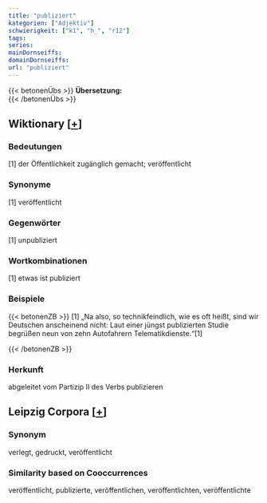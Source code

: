 ```yaml
---
title: "publiziert"
kategorien: ["Adjektiv"]
schwierigkeit: ["k1", "h_", "r12"]
tags:
series:
mainDornseiffs:
domainDornseiffs:
url: "publiziert"
---
```


{{< betonenÜbs >}}
**Übersetzung:**  
{{< /betonenÜbs >}}

## Wiktionary [[+](https://de.wiktionary.org/wiki/publiziert)]

### Bedeutungen
[1] der Öffentlichkeit zugänglich gemacht; veröffentlicht  

### Synonyme
[1] veröffentlicht  

### Gegenwörter
[1] unpubliziert  

### Wortkombinationen
[1] etwas ist publiziert  

### Beispiele
{{< betonenZB >}}
[1] „Na also, so technikfeindlich, wie es oft heißt, sind wir Deutschen anscheinend nicht: Laut einer jüngst publizierten Studie begrüßen neun von zehn Autofahrern Telematikdienste.“[1]  

{{< /betonenZB >}}
### Herkunft
abgeleitet vom Partizip II des Verbs publizieren  


## Leipzig Corpora [[+](https://corpora.uni-leipzig.de/en/res?word=publiziert&corpusId=deu_newscrawl-public_2018)]


### Synonym
verlegt, gedruckt, veröffentlicht


### Similarity based on Cooccurrences
veröffentlicht, publizierte, veröffentlichen, veröffentlichten, veröffentlichte

